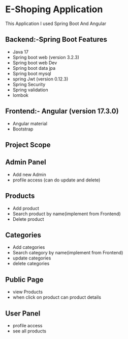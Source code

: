 
# E-Shoping Application
This Application I used Spring Boot And Angular


## Backend:-Spring Boot Features

- Java 17
- Spring boot web (version 3.2.3)
- Spring boot web Dev
- Spring boot data jpa
- Spring boot mysql
- spring Jwt (version 0.12.3)
- Spring Security
- Spring validation
- lombok

## Frontend:- Angular (version 17.3.0)
- Angular material
- Bootstrap

## Project Scope
  ## Admin Panel
  - Add new Admin
  - profile access (can do update and delete)
  ## Products
  - Add product
  - Search product by name(implement from Frontend)
  - Delete product
  ## Categories
  - Add categories
  - Search category by name(implement from Frontend)
  - update categories
  - delete categories
   ## Public Page
   - view Products
   - when click on product can product details
   ## User Panel
   - profile access
   - see all products




